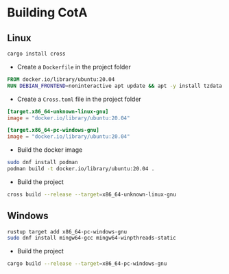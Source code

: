 # Building CotA

## Linux

```bash
cargo install cross
```

- Create a `Dockerfile` in the project folder

```Dockerfile
FROM docker.io/library/ubuntu:20.04
RUN DEBIAN_FRONTEND=noninteractive apt update && apt -y install tzdata && apt -y install clang pkg-config
```

- Create a `Cross.toml` file in the project folder

```toml
[target.x86_64-unknown-linux-gnu]
image = "docker.io/library/ubuntu:20.04"

[target.x86_64-pc-windows-gnu]
image = "docker.io/library/ubuntu:20.04"
```

- Build the docker image

```bash
sudo dnf install podman
podman build -t docker.io/library/ubuntu:20.04 .
```

- Build the project

```bash
cross build --release --target=x86_64-unknown-linux-gnu
```

## Windows

```bash
rustup target add x86_64-pc-windows-gnu
sudo dnf install mingw64-gcc mingw64-winpthreads-static
```

- Build the project

```bash
cargo build --release --target=x86_64-pc-windows-gnu
```
